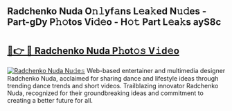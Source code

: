 ## Radchenko Nuda O𝚗𝚕yf𝚊ns L𝚎a𝚔ed N𝚞𝚍es - Part-gDy P𝚑𝚘tos Vi𝚍𝚎o - H𝚘𝚝 Part L𝚎a𝚔s ayS8c

# <h2><a href="http://kfcctrg.oniu.top/?m=Radchenko+Nuda">🔗👉 🔴 Radchenko Nuda P𝚑ot𝚘𝚜 V𝚒d𝚎o</a></h2>

[![Radchenko Nuda Nu𝚍e𝚜](https://i.imgur.com/0qMVB7G.gif)](http://kfcctrg.oniu.top/?m=Radchenko+Nuda)
Web-based entertainer and multimedia designer Radchenko Nuda, acclaimed for sharing dance and lifestyle ideas through trending dance trends and short videos. Trailblazing innovator Radchenko Nuda, recognized for their groundbreaking ideas and commitment to creating a better future for all.  
